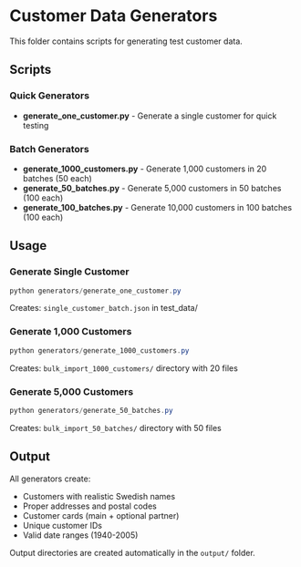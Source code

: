 # Customer Data Generators

This folder contains scripts for generating test customer data.

## Scripts

### Quick Generators
- **generate_one_customer.py** - Generate a single customer for quick testing

### Batch Generators
- **generate_1000_customers.py** - Generate 1,000 customers in 20 batches (50 each)
- **generate_50_batches.py** - Generate 5,000 customers in 50 batches (100 each)
- **generate_100_batches.py** - Generate 10,000 customers in 100 batches (100 each)

## Usage

### Generate Single Customer
```powershell
python generators/generate_one_customer.py
```
Creates: `single_customer_batch.json` in test_data/

### Generate 1,000 Customers
```powershell
python generators/generate_1000_customers.py
```
Creates: `bulk_import_1000_customers/` directory with 20 files

### Generate 5,000 Customers
```powershell
python generators/generate_50_batches.py
```
Creates: `bulk_import_50_batches/` directory with 50 files

## Output

All generators create:
- Customers with realistic Swedish names
- Proper addresses and postal codes
- Customer cards (main + optional partner)
- Unique customer IDs
- Valid date ranges (1940-2005)

Output directories are created automatically in the `output/` folder.
